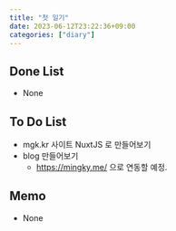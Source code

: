 ```yaml
---
title: "첫 일기"
date: 2023-06-12T23:22:36+09:00
categories: ["diary"]
---
```

## Done List
- None

## To Do List
- mgk.kr 사이트 NuxtJS 로 만들어보기
- blog 만들어보기
  - https://mingky.me/ 으로 연동할 예정.

## Memo
- None
